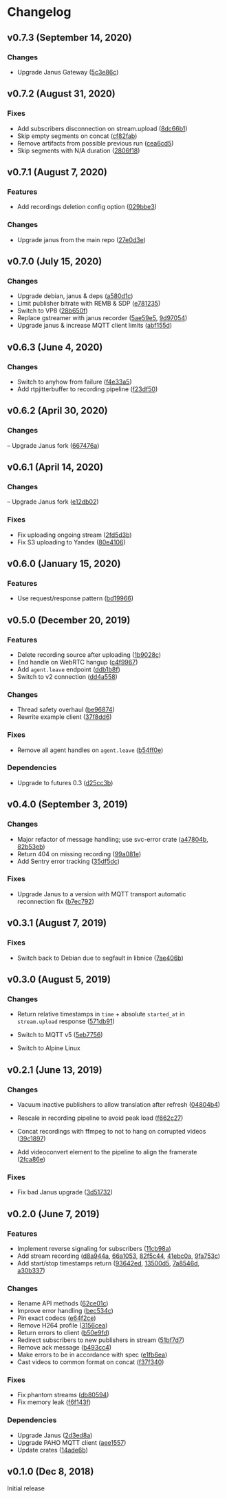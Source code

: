 # Changelog

## v0.7.3 (September 14, 2020)

### Changes
- Upgrade Janus Gateway ([5c3e86c](https://github.com/netology-group/janus-conference/commit/5c3e86c6a26189a0d3ab800a568d1a886484e302))


## v0.7.2 (August 31, 2020)

### Fixes
- Add subscribers disconnection on stream.upload ([8dc66b1](https://github.com/netology-group/janus-conference/commit/8dc66b1823cdf9279500ff4808748a7f3f6d16cc))
- Skip empty segments on concat ([cf82fab](https://github.com/netology-group/janus-conference/commit/cf82fab833e4b4c4c0767deed69a52d0921ce738))
- Remove artifacts from possible previous run ([cea6cd5](https://github.com/netology-group/janus-conference/commit/cea6cd534feadc50212236ad8ab70a93adf954a3))
- Skip segments with N/A duration ([2806f18](https://github.com/netology-group/janus-conference/commit/2806f18ce8ee62ffa5ff9400732c32e3ae7911b8))


## v0.7.1 (August 7, 2020)

### Features
- Add recordings deletion config option ([029bbe3](https://github.com/netology-group/janus-conference/commit/029bbe36e1ec29dccbd130745ceb80035c0775c6))

### Changes
- Upgrade janus from the main repo ([27e0d3e](https://github.com/netology-group/janus-conference/commit/27e0d3e284f292ceed06e59fa61dcca3bc0d6292))


## v0.7.0 (July 15, 2020)

### Changes
- Upgrade debian, janus & deps ([a580d1c](https://github.com/netology-group/janus-conference/commit/a580d1c8b02081b5aff78fbdd546c8a590ffabe2))
- Limit publisher bitrate with REMB & SDP ([e781235](https://github.com/netology-group/janus-conference/commit/e781235b67522e93d06ae348c0d4ed07b0217120))
- Switch to VP8 ([28b650f](https://github.com/netology-group/janus-conference/commit/28b650f18d2f30fe854aca17d951a44bc963b66f))
- Replace gstreamer with janus recorder ([5ae59e5](https://github.com/netology-group/janus-conference/commit/5ae59e527f74486b67e415552bf97d035568d734), [9d97054](https://github.com/netology-group/janus-conference/commit/9d970546a11b7094468d8f4f5698cb1912f4f6b1))
- Upgrade janus & increase MQTT client limits ([abf155d](https://github.com/netology-group/janus-conference/commit/abf155d2c4af31b07b35a73c5b0b52cd48a099bb))


## v0.6.3 (June 4, 2020)

### Changes
- Switch to anyhow from failure ([f4e33a5](https://github.com/netology-group/janus-conference/commit/f4e33a51dc7b3a75be4fef2b5116bc4221396f08))
- Add rtpjitterbuffer to recording pipeline ([f23df50](https://github.com/netology-group/janus-conference/commit/f23df50aad6f69e05bbdb0d6775b9743d1176cf7))


## v0.6.2 (April 30, 2020)

### Changes
– Upgrade Janus fork ([667476a](https://github.com/netology-group/janus-conference/commit/667476a49dbd4bbeefccd531a9621149bec2776d))


## v0.6.1 (April 14, 2020)

### Changes
– Upgrade Janus fork ([e12db02](https://github.com/netology-group/janus-conference/commit/e12db020738fe51ce5dccd246e9f6428b64683c6))

### Fixes
- Fix uploading ongoing stream ([2fd5d3b](https://github.com/netology-group/janus-conference/commit/2fd5d3b6b021998df80b31cf181cfd8f3583bd09))
- Fix S3 uploading to Yandex ([80e4106](https://github.com/netology-group/janus-conference/commit/80e4106dfcf21b4ee425eabb18650edb13dcf1d3))

## v0.6.0 (January 15, 2020)

### Features

- Use request/response pattern ([bd19966](https://github.com/netology-group/janus-conference/commit/bd19966d2b8eac0c3f539aeb1f2d2bcd8e17f9fe))


## v0.5.0 (December 20, 2019)

### Features

- Delete recording source after uploading ([1b9028c](https://github.com/netology-group/janus-conference/commit/1b9028cd127140b56d958bd64c3049b599ce5151))
- End handle on WebRTC hangup ([c4f9967](https://github.com/netology-group/janus-conference/commit/c4f99674f4e98d68fa26f91df3249296bab55fce))
- Add `agent.leave` endpoint ([ddb1b8f](https://github.com/netology-group/janus-conference/commit/ddb1b8f2467b4a029b52fa2a424bc2166598fe52))
- Switch to v2 connection ([dd4a558](https://github.com/netology-group/janus-conference/commit/dd4a558c158acc5a45576571922219ae51e31885))

### Changes

- Thread safety overhaul ([be96874](https://github.com/netology-group/janus-conference/commit/be968741ae15907068f16d0f81f4bf6a6191b2b6))
- Rewrite example client ([37f8dd6](https://github.com/netology-group/janus-conference/commit/37f8dd647b9915b450b5d1620b8ae89114eea023))

### Fixes

- Remove all agent handles on `agent.leave` ([b54ff0e](https://github.com/netology-group/janus-conference/commit/b54ff0ebf92244e61b535fa5d3293c8bb5141338))


### Dependencies

- Upgrade to futures 0.3 ([d25cc3b](https://github.com/netology-group/janus-conference/commit/d25cc3bcbdb33e9cfd4be15c91f86c901d7d469b))


## v0.4.0 (September 3, 2019)

### Changes

- Major refactor of message handling; use svc-error crate ([a47804b](https://github.com/netology-group/janus-conference/commit/a47804b95e24fb54accd3ddf146f759c318a3e17), [82b53eb](https://github.com/netology-group/janus-conference/commit/82b53eb396794e9137f12830454e93fa7cd0881c))
- Return 404 on missing recording ([99a081e](https://github.com/netology-group/janus-conference/commit/99a081eb306ff0fed962968c0a21fe8cba11d947))
- Add Sentry error tracking ([35df5dc](https://github.com/netology-group/janus-conference/commit/35df5dc210b960ab5ba1f46581cec494535e26d7))

### Fixes

-  Upgrade Janus to a version with MQTT transport automatic reconnection fix ([b7ec792](https://github.com/netology-group/janus-conference/commit/b7ec792f85851a8f79c881603255e3b438f35d93))


## v0.3.1 (August 7, 2019)

### Fixes

- Switch back to Debian due to segfault in libnice ([7ae406b](https://github.com/netology-group/janus-conference/commit/7ae406b69b75378879993798f49970e60b46e9a2))

## v0.3.0 (August 5, 2019)

### Changes

- Return relative timestamps in `time` + absolute `started_at` in `stream.upload` response ([571db91](https://github.com/netology-group/janus-conference/commit/571db917e89a98145b4a1db3ce8f8d3843a5611b))

- Switch to MQTT v5 ([5eb7756](https://github.com/netology-group/janus-conference/commit/5eb7756d25ec7c188f2d317ae455871e1b8a6ff6))

- Switch to Alpine Linux


## v0.2.1 (June 13, 2019)

### Changes

- Vacuum inactive publishers to allow translation after refresh ([04804b4](https://github.com/netology-group/janus-conference/commit/04804b42e473538489f90b109f45ff8ab4b92993))

- Rescale in recording pipeline to avoid peak load ([f662c27](https://github.com/netology-group/janus-conference/commit/f662c274b97327552a28f6c8dc3bd68d260f4cd2))

- Concat recordings with ffmpeg to not to hang on corrupted videos ([39c1897](https://github.com/netology-group/janus-conference/commit/39c18979c2361ab0c1110b20fe6ea4c66a7d967c))

- Add videoconvert element to the pipeline to align the framerate ([2fca86e](https://github.com/netology-group/janus-conference/commit/2fca86e58da377e5c4652f986326a41f41fb74c3))

### Fixes

- Fix bad Janus upgrade ([3d51732](https://github.com/netology-group/janus-conference/commit/3d5173298b5f145d8c2967de350b793e2ab246c7))


## v0.2.0 (June 7, 2019)

### Features

- Implement reverse signaling for subscribers ([11cb98a](https://github.com/netology-group/janus-conference/commit/11cb98aedfbb302ecc55af966202fd34d563d7e0))
- Add stream recording ([d8a944a](https://github.com/netology-group/janus-conference/commit/d8a944a4dbf9ffc4c0aa99354b490189d3266fd1), [66a1053](https://github.com/netology-group/janus-conference/commit/66a1053cfcabde60a4d07589cd7316eb2c952184), [82f5c44](https://github.com/netology-group/janus-conference/commit/82f5c447118b2b2e2b616eb52196ad6005fa2e7b), [41ebc0a](https://github.com/netology-group/janus-conference/commit/41ebc0a3369b4e95a1c4f397ba4a01e218422297), [9fa753c](https://github.com/netology-group/janus-conference/commit/9fa753cd0f6352a1a6e871c36cb8c49ad16858ca))
- Add start/stop timestamps return ([93642ed](https://github.com/netology-group/janus-conference/commit/93642edaef5c5cf21559743879443703238bb8c1), [13500d5](https://github.com/netology-group/janus-conference/commit/13500d57ef57f01a9341b00a74e5fb399430f5a4), [7a8546d](https://github.com/netology-group/janus-conference/commit/7a8546d18735e9c3d2fdd4ce8403af35a628641e), [a30b337](https://github.com/netology-group/janus-conference/commit/a30b3375f8bfa80e0dc13d5e5509e411ff4dec6e))

### Changes

- Rename API methods ([62ce01c](https://github.com/netology-group/janus-conference/commit/62ce01c18af4050359aeaf933fa2636619318087))
- Improve error handling ([bec534c](https://github.com/netology-group/janus-conference/commit/bec534c247b026e890c6ad1b13dcf40a7a03079b))
- Pin exact codecs ([e64f2ce](https://github.com/netology-group/janus-conference/commit/e64f2ce08cc1c7d5253ad51a5b063437a119b670))
- Remove H264 profile ([3156cea](https://github.com/netology-group/janus-conference/commit/3156cea959e7310ea2e16b7933083dcdfa1ab876))
- Return errors to client ([b50e9fd](https://github.com/netology-group/janus-conference/commit/b50e9fdbc1a0221b1d6f01fe9816aeddc8e54bf1))
- Redirect subscribers to new publishers in stream ([51bf7d7](https://github.com/netology-group/janus-conference/commit/51bf7d7bf5b8cf929f8a5f6450f8375b39a9e6b4))
- Remove ack message ([b493cc4](https://github.com/netology-group/janus-conference/commit/b493cc4026c4b2c6f710e95c087bdf354043ddf0))
- Make errors to be in accordance with spec ([e1fb6ea](https://github.com/netology-group/janus-conference/commit/e1fb6ea6bc282a672ff2a83e301780e90697556f))
- Cast videos to common format on concat ([f37f340](https://github.com/netology-group/janus-conference/commit/f37f340eefddf97be7862e9cf09701a8e4e7717f))

### Fixes

- Fix phantom streams ([db80594](https://github.com/netology-group/janus-conference/commit/db80594ce334f80d9493e3212f8a586561fc33d7))
- Fix memory leak ([f6f143f](https://github.com/netology-group/janus-conference/commit/f6f143fa46435bbdfb593b124b16c17767014338))

### Dependencies

- Upgrade Janus ([2d3ed8a](https://github.com/netology-group/janus-conference/commit/2d3ed8a3068a9c5f374623f2df63ada2f35498da))
- Upgrade PAHO MQTT client ([aee1557](https://github.com/netology-group/janus-conference/commit/aee1557e1d884eb132634540a5286bac24b51b59))
- Update crates ([14ade6b](https://github.com/netology-group/janus-conference/commit/14ade6b9e1403fcebd662430b5539b23699b9e5d))


## v0.1.0 (Dec 8, 2018)

Initial release
